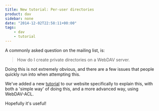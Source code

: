 ```yaml
---
title: New tutorial: Per-user directories
product: dav
sidebar: none
date: "2014-12-02T22:58:11+00:00"
tags:
    - dav
    - tutorial
---
```


A commonly asked question on the mailing list, is:

> How do I create private directories on a WebDAV server.

Doing this is not extremely obvious, and there are a few issues that people
quickly run into when attempting this.

We've added a new [tutorial][1] to our website specifically to explain this,
with both a 'simple way' of doing this, and a more advanced way, using
WebDAV-ACL.

Hopefully it's useful!

[1]: /dav/per-user-directories/

